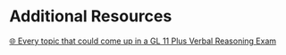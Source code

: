 
# Additional Resources

[🌐 Every topic that could come up in a GL 11 Plus Verbal Reasoning Exam](https://examhappy.co.uk/every-topic-and-question-type-that-could-come-up-in-a-gl-11-plus-verbal-reasoning-exam/)
